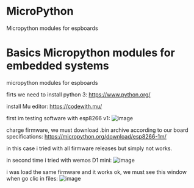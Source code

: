 # MicroPython
Micropython modules for espboards
# Basics Micropython modules for embedded systems
micropython modules for espboards

firts we need to install python 3:
https://www.python.org/

install Mu editor:
https://codewith.mu/

first im testing software with esp8266 v1:
![image](https://user-images.githubusercontent.com/89045226/165020202-afc02ac3-3bd8-4d8a-be55-79d3004affc6.png)

charge firmware, we must download .bin archive according to our board specifications:
https://micropython.org/download/esp8266-1m/

in this case i tried with all firmware releases but simply not works.

in second time i tried with wemos D1 mini:
![image](https://user-images.githubusercontent.com/89045226/165021023-3abc46f9-d43a-461a-8eb0-8a938e734fd1.png)

i was load the same firmware and it works ok, we must see this window when go clic in files:
![image](https://user-images.githubusercontent.com/89045226/165021318-56b3f741-7768-4bb5-bf27-69e4a49fbeaf.png)
